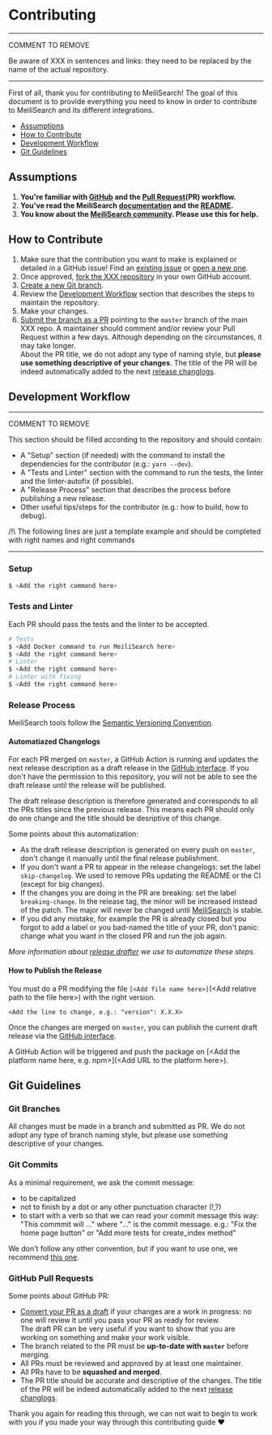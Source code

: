 # Contributing

---

COMMENT TO REMOVE

Be aware of XXX in sentences and links: they need to be replaced by the name of the actual repository.

---

First of all, thank you for contributing to MeiliSearch! The goal of this document is to provide everything you need to know in order to contribute to MeiliSearch and its different integrations.

<!-- MarkdownTOC autolink="true" style="ordered" indent="   " -->

- [Assumptions](#assumptions)
- [How to Contribute](#how-to-contribute)
- [Development Workflow](#development-workflow)
- [Git Guidelines](#git-guidelines)

<!-- /MarkdownTOC -->

## Assumptions

1. **You're familiar with [GitHub](https://github.com) and the [Pull Request](https://help.github.com/en/github/collaborating-with-issues-and-pull-requests/about-pull-requests)(PR) workflow.**
2. **You've read the MeiliSearch [documentation](https://docs.meilisearch.com) and the [README](/README.md).**
3. **You know about the [MeiliSearch community](https://docs.meilisearch.com/resources/contact.html). Please use this for help.**

## How to Contribute

1. Make sure that the contribution you want to make is explained or detailed in a GitHub issue! Find an [existing issue](https://github.com/meilisearch/XXX/issues/) or [open a new one](https://github.com/meilisearch/XXX/issues/new).
2. Once approved, [fork the XXX repository](https://help.github.com/en/github/getting-started-with-github/fork-a-repo) in your own GitHub account.
3. [Create a new Git branch](https://help.github.com/en/github/collaborating-with-issues-and-pull-requests/creating-and-deleting-branches-within-your-repository).
4. Review the [Development Workflow](#workflow) section that describes the steps to maintain the repository.
5. Make your changes.
6. [Submit the branch as a PR](https://help.github.com/en/github/collaborating-with-issues-and-pull-requests/creating-a-pull-request-from-a-fork) pointing to the `master` branch of the main XXX repo. A maintainer should comment and/or review your Pull Request within a few days. Although depending on the circumstances, it may take longer.<br>
   About the PR title, we do not adopt any type of  naming style, but **please use something descriptive of your changes**. The title of the PR will be indeed automatically added to the next [release changlogs](https://github.com/meilisearch/XXX/releases/).

## Development Workflow

---

COMMENT TO REMOVE

This section should be filled according to the repository and should contain:
- A "Setup" section (if needed) with the command to install the dependencies for the contributor (e.g.: `yarn --dev`).
- A "Tests and Linter" section with the command to run the tests, the linter and the linter-autofix (if possible).
- A "Release Process" section that describes the process before publishing a new release.
- Other useful tips/steps for the contributor (e.g.: how to build, how to debug).

/!\ The following lines are just a template example and should be completed with right names and right commands

---

### Setup

```bash
$ <Add the right command here>
```

### Tests and Linter

Each PR should pass the tests and the linter to be accepted.

```bash
# Tests
$ <Add Docker command to run MeiliSearch here>
$ <Add the right command here>
# Linter
$ <Add the right command here>
# Linter with fixing
$ <Add the right command here>
```

### Release Process

MeiliSearch tools follow the [Semantic Versioning Convention](https://semver.org/).


#### Automatiazed Changelogs

For each PR merged on `master`, a GitHub Action is running and updates the next release description as a draft release in the [GitHub interface](https://github.com/meilisearch/XXX/releases). If you don't have the permission to this repository, you will not be able to see the draft release until the release will be published.

The draft release description is therefore generated and corresponds to all the PRs titles since the previous release. This means each PR should only do one change and the title should be desriptive of this change.

Some points about this automatization:
- As the draft release description is generated on every push on `master`, don't change it manually until the final release publishment.
- If you don't want a PR to appear in the release changelogs: set the label `skip-changelog`. We used to remove PRs updating the README or the CI (except for big changes).
- If the changes you are doing in the PR are breaking: set the label `breaking-change`. In the release tag, the minor will be increased instead of the patch. The major will never be changed until [MeiliSearch](https://github.com/meilisearch/MeiliSearch) is stable.
- If you did any mistake, for example the PR is already closed but you forgot to add a label or you bad-named the title of your PR, don't panic: change what you want in the closed PR and run the job again.

*More information about [release drafter](https://github.com/release-drafter/release-drafter) we use to automatize these steps.*

#### How to Publish the Release

You must do a PR modifying the file `[<Add file name here>]`(\<Add relative path to the file here\>) with the right version.

```<Add the language here>
<Add the line to change, e.g.: "version": X.X.X>
```

Once the changes are merged on `master`, you can publish the current draft release via the [GitHub interface](https://github.com/meilisearch/XXX/releases).

A GitHub Action will be triggered and push the package on [\<Add the platform name here, e.g. npm>](\<Add URL to the platform here\>).

## Git Guidelines

### Git Branches

All changes must be made in a branch and submitted as PR.
We do not adopt any type of branch naming style, but please use something descriptive of your changes.

### Git Commits

As a minimal requirement, we ask the commit message:
- to be capitalized
- not to finish by a dot or any other punctuation character (!,?)
- to start with a verb so that we can read your commit message this way: "This commmit will ..." where "..." is the commit message.
  e.g.: "Fix the home page button" or "Add more tests for create_index method"

We don't follow any other convention, but if you want to use one, we recommend [this one](https://chris.beams.io/posts/git-commit/).

### GitHub Pull Requests

Some points about GitHub PR:
- [Convert your PR as a draft](https://help.github.com/en/github/collaborating-with-issues-and-pull-requests/changing-the-stage-of-a-pull-request) if your changes are a work in progress: no one will review it until you pass your PR as ready for review.<br>
  The draft PR can be very useful if you want to show that you are working on something and make your work visible.
- The branch related to the PR must be **up-to-date with `master`** before merging.
- All PRs must be reviewed and approved by at least one maintainer.
- All PRs have to be **squashed and merged**.
- The PR title should be accurate and descriptive of the changes. The title of the PR will be indeed automatically added to the next [release changlogs](https://github.com/meilisearch/XXX/releases/).

Thank you again for reading this through, we can not wait to begin to work with you if you made your way through this contributing guide ❤️
